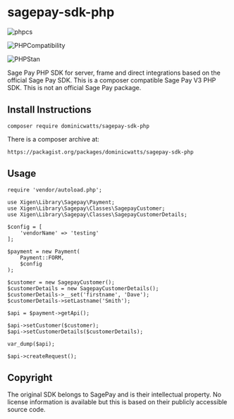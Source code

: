# sagepay-sdk-php

![phpcs](https://github.com/DominicWatts/sagepay-sdk-php/workflows/phpcs/badge.svg)

![PHPCompatibility](https://github.com/DominicWatts/sagepay-sdk-php/workflows/PHPCompatibility/badge.svg)

![PHPStan](https://github.com/DominicWatts/sagepay-sdk-php/workflows/PHPStan/badge.svg)

Sage Pay PHP SDK for server, frame and direct integrations based on the official Sage Pay SDK. This is a composer compatible Sage Pay V3 PHP SDK. This is not an official Sage Pay package.

## Install Instructions

`composer require dominicwatts/sagepay-sdk-php`

There is a composer archive at:

    https://packagist.org/packages/dominicwatts/sagepay-sdk-php

## Usage

```
require 'vendor/autoload.php';

use Xigen\Library\Sagepay\Payment;
use Xigen\Library\Sagepay\Classes\SagepayCustomer;
use Xigen\Library\Sagepay\Classes\SagepayCustomerDetails;

$config = [
    'vendorName' => 'testing'
];

$payment = new Payment(
    Payment::FORM,
    $config
);

$customer = new SagepayCustomer();
$customerDetails = new SagepayCustomerDetails();
$customerDetails->__set('firstname', 'Dave');
$customerDetails->setLastname('Smith');

$api = $payment->getApi();

$api->setCustomer($customer);
$api->setCustomerDetails($customerDetails);

var_dump($api);

$api->createRequest();
```

## Copyright

The original SDK belongs to SagePay and is their intellectual property. No license information is available but this is based on their publicly accessible source code.
